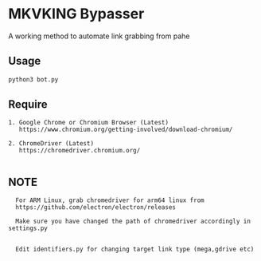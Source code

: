 # MKVKING Bypasser

A working method to automate link grabbing from pahe 

## Usage

```python
python3 bot.py

```

## Require
```
1. Google Chrome or Chromium Browser (Latest)
   https://www.chromium.org/getting-involved/download-chromium/
   
2. ChromeDriver (Latest) 
   https://chromedriver.chromium.org/
   
``` 

## NOTE
```
  For ARM Linux, grab chromedriver for arm64 linux from
  https://github.com/electron/electron/releases
  
  Make sure you have changed the path of chromedriver accordingly in settings.py
  
  
  Edit identifiers.py for changing target link type (mega,gdrive etc)

```
